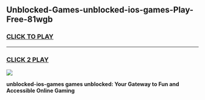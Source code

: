 
## Unblocked-Games-unblocked-ios-games-Play-Free-81wgb
<h3>
<a href="https://premium76.site?title=unblocked-ios-games&ref=22A">CLICK TO PLAY</a></h3>
<hr>

<h3>
<a href="https://premium76.site?title=unblocked-ios-games&ref=22A">CLICK 2 PLAY</a>
  
</h3>

<a href="https://premium76.site?title=unblocked-ios-games&ref=22A"><img src="https://clearcache.store/games.png"></a>


**unblocked-ios-games games unblocked: Your Gateway to Fun and Accessible Online Gaming**
